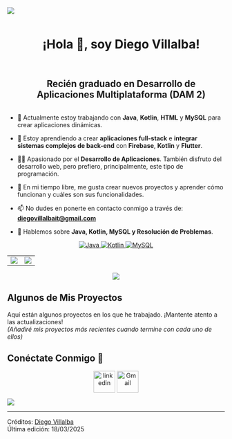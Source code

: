 <!--horizontal divider(gradiant)-->
<img src="https://user-images.githubusercontent.com/73097560/115834477-dbab4500-a447-11eb-908a-139a6edaec5c.gif">

<!--h1 without bottom border-->
<div id="user-content-toc">
  <ul align="center">
    <summary><h1 style="display: inline-block">¡Hola 👋, soy Diego Villalba!</h1></summary>
  </ul>
</div>

<!--h2 without bottom border-->
<div id="user-content-toc">
  <ul align="center">
    <summary><h2 style="display: inline-block">Recién graduado en Desarrollo de Aplicaciones Multiplataforma (DAM 2)</h2></summary>
  </ul>
</div>

<!--Intro start-->
- 🔭 Actualmente estoy trabajando con **Java**, **Kotlin**, **HTML** y **MySQL** para crear aplicaciones dinámicas.

- 🌱 Estoy aprendiendo a crear **aplicaciones full-stack** e **integrar sistemas complejos de back-end** con **Firebase**, **Kotlin** y **Flutter**.

- 👨‍💻 Apasionado por el **Desarrollo de Aplicaciones**. También disfruto del desarrollo web, pero prefiero, principalmente, este tipo de programación.

- 📝 En mi tiempo libre, me gusta crear nuevos proyectos y aprender cómo funcionan y cuáles son sus funcionalidades.

- 📫 No dudes en ponerte en contacto conmigo a través de: **diegovillalbait@gmail.com**

- 💬 Hablemos sobre **Java, Kotlin, MySQL y Resolución de Problemas**.

<!--Intro end-->

<!-- Badges -->
<p align="center">
  <a href="https://dev.to/envoy_/150-badges-for-github-pnk" target="_blank">
    <img src="https://img.shields.io/badge/Java-007396?style=for-the-badge&logo=java&logoColor=white" alt="Java" />
  </a>
  <a href="https://dev.to/envoy_/150-badges-for-github-pnk" target="_blank">
    <img src="https://img.shields.io/badge/Kotlin-7F52FF?style=for-the-badge&logo=kotlin&logoColor=white" alt="Kotlin" />
  </a>
  <a href="https://dev.to/envoy_/150-badges-for-github-pnk" target="_blank">
    <img src="https://img.shields.io/badge/MySQL-4479A1?style=for-the-badge&logo=mysql&logoColor=white" alt="MySQL" />
  </a>
</p>

<!-- Stats & Trophy -->
<p align="center">
  <table align="center">
    <tr border="none">
      <td width="50%" align="center">
        <img align="center" src="https://github-readme-stats.vercel.app/api?username=DiegoVillalba&theme=dark&show_icons=true&count_private=true" />
      </td>
      <td width="50%" align="center">
        <img align="center" src="https://github-readme-stats.anuraghazra1.vercel.app/api/top-langs/?username=DiegoVillalba&theme=dark&hide_border=false&no-bg=true&no-frame=true&langs_count=10"/>
      </td>
    </tr>
  </table>
</p>

<!-- Skill Icons -->
<p align="center">
  <a href="https://skillicons.dev">
    <img src="https://skillicons.dev/icons?i=java,kotlin,html,mysql" />
  </a>
</p>

<!-- Project Showcase -->
## Algunos de Mis Proyectos

Aquí están algunos proyectos en los que he trabajado. ¡Mantente atento a las actualizaciones!  
*(Añadiré mis proyectos más recientes cuando termine con cada uno de ellos)*

<!-- Connect with me -->
## Conéctate Conmigo 🤝

<p align="center">
  <a href="https://www.linkedin.com/in/diegovillalbagaraballu/" target="blank"><img align="center" src="https://user-images.githubusercontent.com/88904952/234979284-68c11d7f-1acc-4f0c-ac78-044e1037d7b0.png" alt="linkedin" height="50" width="50" /></a>
  <a href="mailto:diegovillalbait@gmail.com" target="blank">
  <img align="center" src="https://upload.wikimedia.org/wikipedia/commons/7/7e/Gmail_icon_%282020%29.svg" alt="Gmail" height="50" width="50"/>
</a>
</p>

<!--horizontal divider(gradiant)-->
<img src="https://user-images.githubusercontent.com/73097560/115834477-dbab4500-a447-11eb-908a-139a6edaec5c.gif">

----------------------------------------------------------------------  
Créditos: [Diego Villalba](https://github.com/DiegoVillalba)  
Última edición: 18/03/2025
 